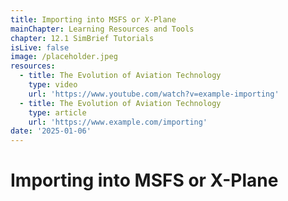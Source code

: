 ```yaml
---
title: Importing into MSFS or X-Plane
mainChapter: Learning Resources and Tools
chapter: 12.1 SimBrief Tutorials
isLive: false
image: /placeholder.jpeg
resources:
  - title: The Evolution of Aviation Technology
    type: video
    url: 'https://www.youtube.com/watch?v=example-importing'
  - title: The Evolution of Aviation Technology
    type: article
    url: 'https://www.example.com/importing'
date: '2025-01-06'
---
```


# Importing into MSFS or X-Plane
